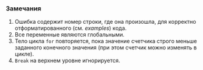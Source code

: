 ### Замечания

1. Ошибка содержит номер строки, где она произошла, для корректно отформатированного (см. *examples*) кода.
2. Все переменные являются глобальными.
3. Тело цикла `for` повторяется, пока значение счетчика строго меньше заданного конечного значения (при этом счетчик можно изменять в цикле).
4. `Break` на верхнем уровне игнорируется.